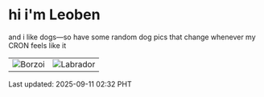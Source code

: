 # hi i'm Leoben

and i like dogs—so have some random dog pics that change whenever my CRON feels like it

|  |  |
|--------|----------|
| ![Borzoi](https://random-dog-vercel.vercel.app/api/random-borzoi?v=1757529161) | ![Labrador](https://random-dog-vercel.vercel.app/api/random-labrador?v=1757529161) |

Last updated: 2025-09-11 02:32 PHT
